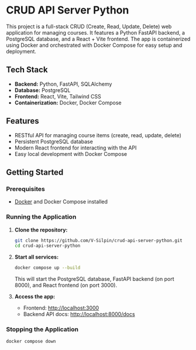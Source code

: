 # CRUD API Server Python

This project is a full-stack CRUD (Create, Read, Update, Delete) web application for managing courses. It features a Python FastAPI backend, a PostgreSQL database, and a React + Vite frontend. The app is containerized using Docker and orchestrated with Docker Compose for easy setup and deployment.

## Tech Stack

- **Backend:** Python, FastAPI, SQLAlchemy
- **Database:** PostgreSQL
- **Frontend:** React, Vite, Tailwind CSS
- **Containerization:** Docker, Docker Compose

## Features

- RESTful API for managing course items (create, read, update, delete)
- Persistent PostgreSQL database
- Modern React frontend for interacting with the API
- Easy local development with Docker Compose

## Getting Started

### Prerequisites
- [Docker](https://www.docker.com/get-started) and Docker Compose installed

### Running the Application

1. **Clone the repository:**
   ```sh
   git clone https://github.com/V-Silpin/crud-api-server-python.git
   cd crud-api-server-python
   ```
2. **Start all services:**
   ```sh
   docker compose up --build
   ```
   This will start the PostgreSQL database, FastAPI backend (on port 8000), and React frontend (on port 3000).

3. **Access the app:**
   - Frontend: [http://localhost:3000](http://localhost:3000)
   - Backend API docs: [http://localhost:8000/docs](http://localhost:8000/docs)

### Stopping the Application
```sh
docker compose down
```